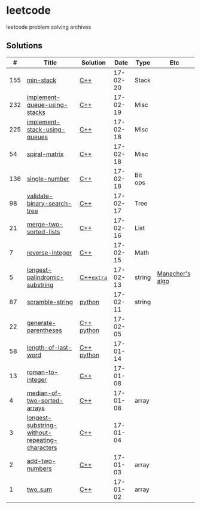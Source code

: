 # leetcode
leetcode problem solving archives


## Solutions

| # | Title | Solution | Date | Type | Etc
|---| ----- | ---- | --------- | ---- | ---
|155|[min-stack](https://leetcode.com/problems/min-stack/)|[C++](https://github.com/huklee/leetcode/blob/master/algorithms/155.min-stack.cpp)|17-02-20|Stack|
|232|[implement-queue-using-stacks](https://leetcode.com/problems/implement-queue-using-stacks/)|[C++](https://github.com/huklee/leetcode/blob/master/algorithms/232.implement-queue-using-stacks.cpp)|17-02-19|Misc|
|225|[implement-stack-using-queues](https://leetcode.com/problems/implement-stack-using-queues/)|[C++](https://github.com/huklee/leetcode/blob/master/algorithms/225.implement-stack-using-queues.cpp)|17-02-18|Misc|
|54|[spiral-matrix](https://leetcode.com/problems/spiral-matrix/)|[C++](https://github.com/huklee/leetcode/blob/master/algorithms/054.spiral-matrix.cpp)|17-02-18|Misc|
|136|[single-number](https://leetcode.com/problems/single-number/)|[C++](https://github.com/huklee/leetcode/blob/master/algorithms/136.single-number.cpp)|17-02-18|Bit ops|
|98|[validate-binary-search-tree](https://leetcode.com/problems/validate-binary-search-tree/)|[C++](https://github.com/huklee/leetcode/blob/master/algorithms/098.validate-binary-search-tree.cpp)|17-02-17|Tree|
|21|[merge-two-sorted-lists](https://leetcode.com/problems/merge-two-sorted-lists/)|[C++](https://github.com/huklee/leetcode/blob/master/algorithms/021.merge-two-sorted-lists.cpp)|17-02-16|List|
|7|[reverse-integer](https://leetcode.com/problems/reverse-integer/)|[C++](https://github.com/huklee/leetcode/blob/master/algorithms/007.reverse-integer.cpp)|17-02-15|Math|
|5|[longest-palindromic-substring](https://leetcode.com/problems/longest-palindromic-substring/)|[C++](https://github.com/huklee/leetcode/blob/master/algorithms/005.longest-palindromic-substring.cpp)[`extra`](https://github.com/huklee/leetcode/blob/master/algorithms/005.Manacher_algo.cpp)|17-02-13|string|[Manacher's algo](http://articles.leetcode.com/longest-palindromic-substring-part-ii/)
|87|[scramble-string](https://leetcode.com/problems/scramble-string/)|[python](https://github.com/huklee/leetcode/blob/master/algorithms/087.scramble-string.py)|17-02-11|string
|22|[generate-parentheses](https://leetcode.com/problems/generate-parentheses/)|[C++](https://github.com/huklee/leetcode/blob/master/algorithms/022.generate-parentheses.cpp) [python](https://github.com/huklee/leetcode/blob/master/algorithms/022.generate-parentheses.py)|17-02-05
|58|[length-of-last-word](https://leetcode.com/problems/length-of-last-word/)|[C++](https://github.com/huklee/leetcode/blob/master/algorithms/058.length-of-last-word.cpp) [python](https://github.com/huklee/leetcode/blob/master/algorithms/058.length-of-last-word.py)|17-01-14
|13|[roman-to-integer](https://leetcode.com/problems/roman-to-integer/)|[C++](https://github.com/huklee/leetcode/blob/master/algorithms/013.roman-to-integer.py)|17-01-08
|4|[median-of-two-sorted-arrays](https://leetcode.com/problems/median-of-two-sorted-arrays/)|[C++](https://github.com/huklee/leetcode/blob/master/algorithms/004.median-of-two-sorted-arrays.cpp)|17-01-08|array
|3|[longest-substring-without-repeating-characters](https://leetcode.com/problems/longest-substring-without-repeating-characters/)|[C++](https://github.com/huklee/leetcode/blob/master/algorithms/003.longest-substring-without-repeating-characters.cpp)|17-01-04
|2|[add-two-numbers](https://leetcode.com/problems/add-two-numbers/)|[C++](https://github.com/huklee/leetcode/blob/master/algorithms/002.add-two-numbers.cpp)|17-01-03|array
|1|[two_sum](https://leetcode.com/problems/two-sum/)|[C++](https://github.com/huklee/leetcode/blob/master/algorithms/001.two_Sum.cpp)|17-01-02|array
